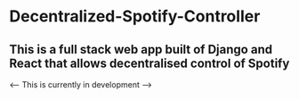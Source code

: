 # Decentralized-Spotify-Controller
## This is a full stack web app built of Django and React that allows decentralised control of Spotify

<-- This is currently in development -->
